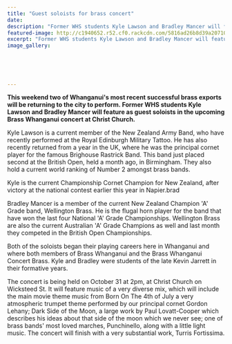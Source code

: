 ```yaml
---
title: "Guest soloists for brass concert"
date: 
description: "Former WHS students Kyle Lawson and Bradley Mancer will feature as guest soloists in the upcoming Brass Whanganui concert at Christ Church."
featured-image: http://c1940652.r52.cf0.rackcdn.com/5816ad26b8d39a2071003242/Bradley-Mancer--Kyle-Lawson-upcoming-Brass-concert-Oct-2016.jpg
excerpt: "Former WHS students Kyle Lawson and Bradley Mancer will feature as guest soloists in the upcoming Brass Whanganui concert held on October 31 at 2pm at Christ Church on Wicksteed St."
image_gallery:
    
    
    
    
    
---
```


<p><strong>This weekend two of Whanganui's most recent successful brass exports will be returning to the city to perform.&nbsp;Former WHS students Kyle Lawson and Bradley Mancer will feature as guest soloists in the upcoming Brass Whanganui concert at Christ Church.</strong></p>
<p>Kyle Lawson is a current member of the New Zealand Army Band, who have recently performed at the Royal Edinburgh Military Tattoo. He has also recently returned from a year in the UK, where he was the principal cornet player for the famous Brighouse Rastrick Band. This band just placed second at the British Open, held a month ago, in Birmingham. They also hold a current world ranking of Number 2 amongst brass bands.</p>
<p>Kyle is the current Championship Cornet Champion for New Zealand, after victory at the national contest earlier this year in Napier.brad</p>
<p>Bradley Mancer is a member of the current New Zealand Champion 'A' Grade band, Wellington Brass. He is the flugal horn player for the band that have won the last four National 'A' Grade Championships. Wellington Brass are also the current Australian 'A' Grade Champions as well and last month they competed in the British Open Championships.</p>
<p>Both of the soloists began their playing careers here in Whanganui and where both members of Brass Whanganui and the Brass Whanganui Concert Brass. Kyle and Bradley were students of the late Kevin Jarrett in their formative years.</p>
<p>The concert is being held on October 31 at 2pm, at Christ Church on Wicksteed St. It will feature music of a very diverse mix, which will include the main movie theme music from Born On The 4th of July a very atmospheric trumpet theme performed by our principal cornet Gordon Lehany; Dark Side of the Moon, a large work by Paul Lovatt-Cooper which describes his ideas about that side of the moon which we never see; one of brass bands' most loved marches, Punchinello, along with a little light music. The concert will finish with a very substantial work, Turris Fortissima.</p>

